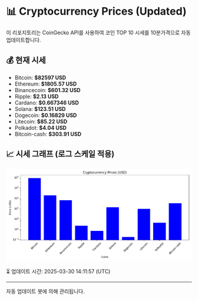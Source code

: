 
# 📊 Cryptocurrency Prices (Updated)

이 리포지토리는 CoinGecko API를 사용하여 코인 TOP 10 시세를 10분가격으로 자동 업데이트합니다.

## 💰 현재 시세
- Bitcoin: **$82597 USD**
- Ethereum: **$1805.57 USD**
- Binancecoin: **$601.32 USD**
- Ripple: **$2.13 USD**
- Cardano: **$0.667346 USD**
- Solana: **$123.51 USD**
- Dogecoin: **$0.16829 USD**
- Litecoin: **$85.22 USD**
- Polkadot: **$4.04 USD**
- Bitcoin-cash: **$303.91 USD**

## 📈 시세 그래프 (로그 스케일 적용)
![Crypto Prices](crypto_prices.png)

⏳ 업데이트 시간: 2025-03-30 14:11:57 (UTC)

---
자동 업데이트 봇에 의해 관리됩니다.
